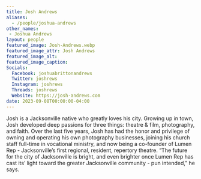 ```yaml
---
title: Josh Andrews
aliases: 
  - /people/joshua-andrews
other_names: 
 - Joshua Andrews
layout: people
featured_image: Josh-Andrews.webp 
featured_image_attr: Josh Andrews
featured_image_alt: 
featured_image_caption: 
Socials:
  Facebook: joshuabrittonandrews
  Twitter: joshrews
  Instagram: joshrews
  Threads: joshrews
  Website: https://josh-andrews.com
date: 2023-09-08T00:00:00-04:00
---
```

Josh is a Jacksonville native who greatly loves his city. Growing up in town, Josh developed deep passions for three things: theatre & film, photography, and faith. Over the last five years, Josh has had the honor and privilege of owning and operating his own photography businesses, joining his church staff full-time in vocational ministry, and now being a co-founder of Lumen Rep - Jacksonville’s first regional, resident, repertory theatre. “The future for the city of Jacksonville is bright, and even brighter once Lumen Rep has cast its’ light toward the greater Jacksonville community - pun intended,” he says. 
